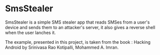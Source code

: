 # SmsStealer

SmsStealer is a simple SMS stealer app that reads SMSes from a user's device and sends them to an attacker's server, it also gives a reverse shell when the user lanches it.


The example, presented in this project, is taken from the book : Hacking Android by Srinivasa Rao Kotipalli, Mohammed A. Imran.
